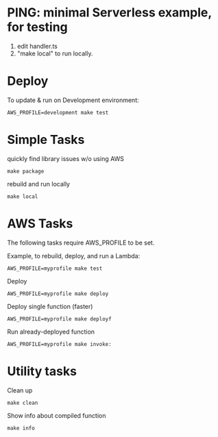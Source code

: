 # PING: minimal Serverless example, for testing

1) edit handler.ts
2) "make local" to run locally.

# Deploy

To update & run on Development environment:

	AWS_PROFILE=development make test

# Simple Tasks

quickly find library issues w/o using AWS

	make package

rebuild and run locally

	make local

# AWS Tasks

The following tasks require AWS_PROFILE to be set.

Example, to rebuild, deploy, and run a Lambda:

	AWS_PROFILE=myprofile make test

Deploy

	AWS_PROFILE=myprofile make deploy

Deploy single function (faster)

	AWS_PROFILE=myprofile make deployf

Run already-deployed function

	AWS_PROFILE=myprofile make invoke:


# Utility tasks

Clean up

	make clean

Show info about compiled function

	make info

